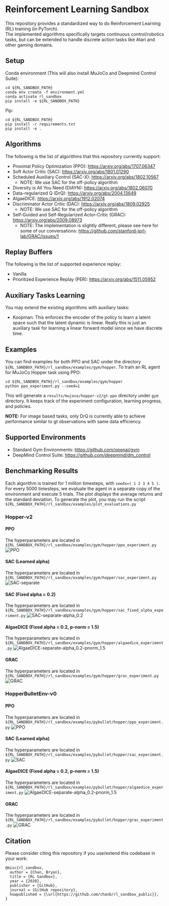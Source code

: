 # Reinforcement Learning Sandbox
This repository provides a standardized way to do Reinforcement Learning (RL) training (in PyTorch).  
The implemented algorithms specifically targets continuous control/robotics tasks, but can be 
extended to handle discrete action tasks like Atari and other gaming domains.

## Setup
Conda environment (This will also install MuJoCo and Deepmind Control Suite):
```
cd ${RL_SANDBOX_PATH}
conda env create -f environment.yml
conda activate rl_sandbox
pip install -e ${RL_SANDBOX_PATH}
```

Pip:
```
cd ${RL_SANDBOX_PATH}
pip install -r requirements.txt
pip install -e .
```

## Algorithms
The following is the list of algorithms that this repository currently support:
- Proximal Policy Optimization (PPO): https://arxiv.org/abs/1707.06347
- Soft Actor Critic (SAC): https://arxiv.org/abs/1801.01290
- Scheduled Auxiliary Control (SAC-X): https://arxiv.org/abs/1802.10567
  - NOTE: We use SAC for the off-policy algorithm
- Diversity is All You Need (DIAYN): https://arxiv.org/abs/1802.06070
- Data-regularized Q (DrQ): https://arxiv.org/abs/2004.13649
- AlgaeDICE: https://arxiv.org/abs/1912.02074
- Discriminator Actor Critic (DAC): https://arxiv.org/abs/1809.02925
  - NOTE: We use SAC for the off-policy algorithm
- Self-Guided and Self-Regularized Actor-Critic (GRAC): https://arxiv.org/abs/2009.08973
  - NOTE: The implementation is slightly different, please see here for some of our conversations: https://github.com/stanford-iprl-lab/GRAC/issues/1

## Replay Buffers
The following is the list of supported experience replay:
- Vanilla
- Prioritized Experience Replay (PER): https://arxiv.org/abs/1511.05952

## Auxiliary Tasks Learning
You may extend the existing algorithms with auxiliary tasks:
- Koopman: This enforces the encoder of the policy to learn a latent space such that the latent dynamic is linear. Really this is just an auxiliary task for learning a linear forward model since we have discrete time.


## Examples
You can find examples for both PPO and SAC under the directory `${RL_SANDBOX_PATH}/rl_sandbox/examples/gym/hopper`. To train an RL agent for MuJoCo Hopper task using PPO:
```
cd ${RL_SANDBOX_PATH}/rl_sandbox/examples/gym/hopper
python ppo_experiment.py --seed=1
```

This will generate a `results/mujoco/hopper-v2/gt-ppo` directory under `gym` directory. It keeps track of the experiment configuration, learning progress, and policies.

**NOTE:** For image based tasks, only DrQ is currently able to achieve performance similar to gt observations with same data efficiency.

## Supported Environments
- Standard Gym Environments: https://github.com/openai/gym
- DeepMind Control Suite: https://github.com/deepmind/dm_control

## Benchmarking Results
Each algorithm is trained for 1 million timesteps, with `seeds=( 1 2 3 4 5 )`. For every 5000 timesteps, we evaluate the agent in a separate copy of the environment and execute 5 trials. The plot displays the average returns and the standard deviation. To generate the plot, you may run the script `${RL_SANDBOX_PATH}/rl_sandbox/examples/plot_evaluations.py`

### Hopper-v2
#### PPO
The hyperparameters are located in `${RL_SANDBOX_PATH}/rl_sandbox/examples/gym/hopper/ppo_experiment.py`
![PPO](benchmark_results/mujoco/hopper-v2/gt-ppo.png "PPO")

#### SAC (Learned alpha)
The hyperparameters are located in `${RL_SANDBOX_PATH}/rl_sandbox/examples/gym/hopper/sac_experiment.py`
![SAC-separate](benchmark_results/mujoco/hopper-v2/gt-sac-separate.png "SAC Learned Alpha")

#### SAC (Fixed alpha = 0.2)
The hyperparameters are located in `${RL_SANDBOX_PATH}/rl_sandbox/examples/gym/hopper/sac_fixed_alpha_experiment.py`
![SAC-separate-alpha_0.2](benchmark_results/mujoco/hopper-v2/gt-sac-separate-alpha_0.2.png "SAC Fixed Alpha 0.2")

#### AlgaeDICE (Fixed alpha = 0.2, p-norm = 1.5)
The hyperparameters are located in `${RL_SANDBOX_PATH}/rl_sandbox/examples/gym/hopper/algaedice_experiment.py`
![AlgaeDICE-separate-alpha_0.2-pnorm_1.5](benchmark_results/mujoco/hopper-v2/gt-algaedice-pnorm_1.5.png "AlgaeDICE Fixed Alpha 0.2 P-Norm 1.5")

#### GRAC
The hyperparameters are located in `${RL_SANDBOX_PATH}/rl_sandbox/examples/gym/hopper/grac_experiment.py`
![GRAC](benchmark_results/mujoco/hopper-v2/gt-grac.png "GRAC")

### HopperBulletEnv-v0
#### PPO
The hyperparameters are located in `${RL_SANDBOX_PATH}/rl_sandbox/examples/pybullet/hopper/ppo_experiment.py`
![PPO](benchmark_results/pybullet/hopper/gt-ppo.png "PPO")

#### SAC (Learned alpha)
The hyperparameters are located in `${RL_SANDBOX_PATH}/rl_sandbox/examples/pybullet/hopper/sac_experiment.py`
![SAC](benchmark_results/pybullet/hopper/gt-sac.png "SAC Learned Alpha")

#### AlgaeDICE (Fixed alpha = 0.2, p-norm = 1.5)
The hyperparameters are located in `${RL_SANDBOX_PATH}/rl_sandbox/examples/pybullet/hopper/algaedice_experiment.py`
![AlgaeDICE-separate-alpha_0.2-pnorm_1.5](benchmark_results/pybullet/hopper/gt-algaedice-pnorm_1.5.png "AlgaeDICE Fixed Alpha 0.2 P-Norm 1.5")

#### GRAC
The hyperparameters are located in `${RL_SANDBOX_PATH}/rl_sandbox/examples/pybullet/hopper/grac_experiment.py`
![GRAC](benchmark_results/pybullet/hopper/gt-grac.png "GRAC")

## Citation
Please consider citing this repository if you use/extend this codebase in your work:
```
@misc{rl_sandbox,
  author = {Chan, Bryan},
  title = {RL Sandbox},
  year = {2020},
  publisher = {GitHub},
  journal = {GitHub repository},
  howpublished = {\url{https://github.com/chanb/rl_sandbox_public}},
}
```

